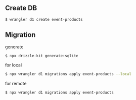 ## Create DB
```bash
$ wrangler d1 create event-products
```



## Migration
generate
```bash
$ npx drizzle-kit generate:sqlite
```

for local
```bash
$ npx wrangler d1 migrations apply event-products --local
```

for remote
```bash
$ npx wrangler d1 migrations apply event-products
```